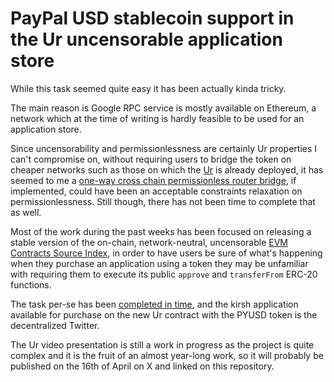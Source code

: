 # PayPal USD stablecoin support in the Ur uncensorable application store

While this task seemed quite easy it has been actually kinda tricky.

The main reason is Google RPC service is mostly available
on Ethereum, a network which at the time of writing is hardly feasible
to be used for an application store.

Since uncensorability and permissionlessness are certainly Ur properties
I can't compromise on, without requiring users to bridge the token on cheaper networks
such as those on which the
[Ur](
  https://github.com/themartiancompany/ur)
is already deployed, it has seemed to me a
[one-way cross chain permissionless router bridge](
  https://github.com/themartiancompany/one-way-cross-chain-permissionless-router-bridge),
if implemented, could have been an acceptable constraints relaxation on permissionlessness.
Still though, there has not been time to complete that as well.

Most of the work during the past weeks has been focused on releasing
a stable version of the on-chain, network-neutral, uncensorable
[EVM Contracts Source Index](
  https://github.com/themartiancompany/evm-contracts-source-index),
in order to have users be sure of what's happening when they
purchase an application using a token they may be unfamiliar with
requiring them to execute its public `approve` and `transferFrom`
ERC-20 functions.

The task per-se has been
[completed in time](
  https://gnosisscan.io/tx/0x4981a14c955c18c8420245f74992e5342886d30674fa0e1566835c6cbdfde796),
and the kirsh application available
for purchase on the new Ur contract with the PYUSD token is
the decentralized Twitter.

The Ur video presentation is still a work in progress as the project
is quite complex and it is the fruit of an almost year-long work,
so it will probably be published on the 16th of April on X and
linked on this repository.
